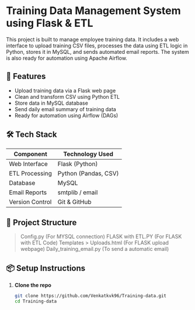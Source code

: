 # Training Data Management System using Flask & ETL

This project is built to manage employee training data. It includes a web interface to upload training CSV files, processes the data using ETL logic in Python, stores it in MySQL, and sends automated email reports. The system is also ready for automation using Apache Airflow.

## 🚀 Features

- Upload training data via a Flask web page
- Clean and transform CSV using Python ETL
- Store data in MySQL database
- Send daily email summary of training data
- Ready for automation using Airflow (DAGs)

## 🛠️ Tech Stack

| Component       | Technology Used     |
|-----------------|---------------------|
| Web Interface   | Flask (Python)      |
| ETL Processing  | Python (Pandas, CSV)|
| Database        | MySQL               |
| Email Reports   | smtplib / email     |
| Version Control | Git & GitHub        |

## 📂 Project Structure

> Config.py (For MYSQL connection)
> FLASK with ETL.PY (For FLASK with ETL Code)
> Templates > Uploads.html (For FLASK upload webpage)
> Daily_training_email.py (To send a automatic email)


## 📦 Setup Instructions

1. **Clone the repo**  
   ```bash
   git clone https://github.com/Venkatkvk96/Training-data.git
   cd Training-data


